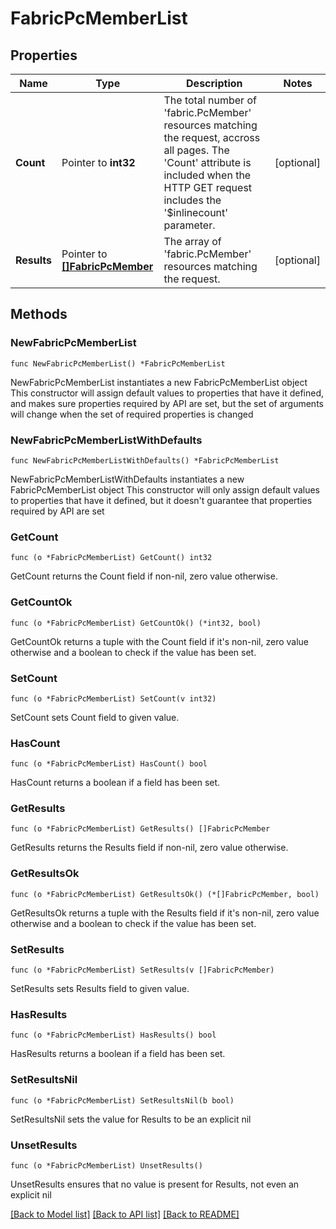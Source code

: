 # FabricPcMemberList

## Properties

Name | Type | Description | Notes
------------ | ------------- | ------------- | -------------
**Count** | Pointer to **int32** | The total number of &#39;fabric.PcMember&#39; resources matching the request, accross all pages. The &#39;Count&#39; attribute is included when the HTTP GET request includes the &#39;$inlinecount&#39; parameter. | [optional] 
**Results** | Pointer to [**[]FabricPcMember**](fabric.PcMember.md) | The array of &#39;fabric.PcMember&#39; resources matching the request. | [optional] 

## Methods

### NewFabricPcMemberList

`func NewFabricPcMemberList() *FabricPcMemberList`

NewFabricPcMemberList instantiates a new FabricPcMemberList object
This constructor will assign default values to properties that have it defined,
and makes sure properties required by API are set, but the set of arguments
will change when the set of required properties is changed

### NewFabricPcMemberListWithDefaults

`func NewFabricPcMemberListWithDefaults() *FabricPcMemberList`

NewFabricPcMemberListWithDefaults instantiates a new FabricPcMemberList object
This constructor will only assign default values to properties that have it defined,
but it doesn't guarantee that properties required by API are set

### GetCount

`func (o *FabricPcMemberList) GetCount() int32`

GetCount returns the Count field if non-nil, zero value otherwise.

### GetCountOk

`func (o *FabricPcMemberList) GetCountOk() (*int32, bool)`

GetCountOk returns a tuple with the Count field if it's non-nil, zero value otherwise
and a boolean to check if the value has been set.

### SetCount

`func (o *FabricPcMemberList) SetCount(v int32)`

SetCount sets Count field to given value.

### HasCount

`func (o *FabricPcMemberList) HasCount() bool`

HasCount returns a boolean if a field has been set.

### GetResults

`func (o *FabricPcMemberList) GetResults() []FabricPcMember`

GetResults returns the Results field if non-nil, zero value otherwise.

### GetResultsOk

`func (o *FabricPcMemberList) GetResultsOk() (*[]FabricPcMember, bool)`

GetResultsOk returns a tuple with the Results field if it's non-nil, zero value otherwise
and a boolean to check if the value has been set.

### SetResults

`func (o *FabricPcMemberList) SetResults(v []FabricPcMember)`

SetResults sets Results field to given value.

### HasResults

`func (o *FabricPcMemberList) HasResults() bool`

HasResults returns a boolean if a field has been set.

### SetResultsNil

`func (o *FabricPcMemberList) SetResultsNil(b bool)`

 SetResultsNil sets the value for Results to be an explicit nil

### UnsetResults
`func (o *FabricPcMemberList) UnsetResults()`

UnsetResults ensures that no value is present for Results, not even an explicit nil

[[Back to Model list]](../README.md#documentation-for-models) [[Back to API list]](../README.md#documentation-for-api-endpoints) [[Back to README]](../README.md)


